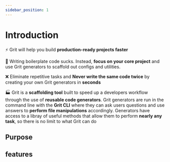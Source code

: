 ```yaml
---
sidebar_position: 1
---
```


# Introduction

⚡️ Grit will help you build **production-ready projects faster**

🎯 Writing boilerplate code sucks. Instead, **focus on your core project** and use Grit generators to scaffold out configs and utilities.

❌ Eliminate repetitive tasks and **Never write the same code twice** by creating your own Grit generators in **seconds**

🏭 Grit is a **scaffolding tool** built to speed up a developers workflow through the use of **reusable code generators**. Grit generators are run in the command line with the **Grit CLI** where they can ask users questions and use answers to **perform file manipulations** accordingly. Generators have access to a libray of useful methods that allow them to perform **nearly any task**, so there is no limit to what Grit can do

## Purpose

## features

